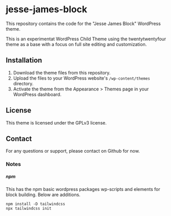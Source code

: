 # jesse-james-block

This repository contains the code for the "Jesse James Block" WordPress theme.

This is an experimentat WordPress Child Theme using the twentytwentyfour theme as a base with a focus on full site editing and customization.

## Installation

1. Download the theme files from this repository.
2. Upload the files to your WordPress website's `/wp-content/themes` directory.
3. Activate the theme from the Appearance > Themes page in your WordPress dashboard.

## License

This theme is licensed under the GPLv3 license.

## Contact

For any questions or support, please contact on Github for now.

### Notes

##### npm

This has the npm basic wordpress packages wp-scripts and elements for block building. Below are additions.

```
npm install -D tailwindcss
npx tailwindcss init
```
